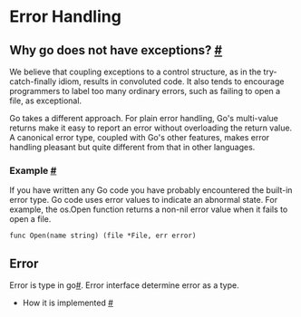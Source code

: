 # Error Handling


## Why go does not have exceptions? [#](https://golang.org/doc/faq#exceptions)
We believe that coupling exceptions to a control structure, as in the try-catch-finally idiom, results in convoluted code. It also tends to encourage programmers to label too many ordinary errors, such as failing to open a file, as exceptional.

Go takes a different approach. For plain error handling, Go's multi-value returns make it easy to report an error without overloading the return value. A canonical error type, coupled with Go's other features, makes error handling pleasant but quite different from that in other languages.

### Example [#](https://blog.golang.org/error-handling-and-go)
If you have written any Go code you have probably encountered the built-in error type. Go code uses error values to indicate an abnormal state. For example, the os.Open function returns a non-nil error value when it fails to open a file.

```
func Open(name string) (file *File, err error)
```

## Error
Error is type in go[#](https://godoc.org/builtin#error). Error interface determine error as a type.

- How it is implemented [#](https://godoc.org/errors)